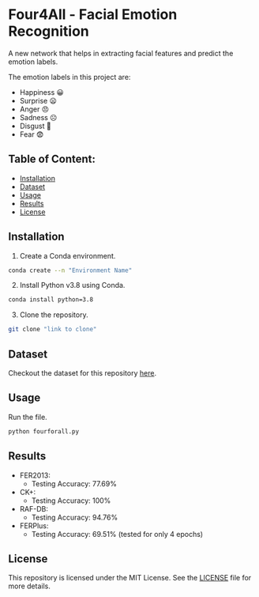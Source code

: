 # Four4All - Facial Emotion Recognition

A new network that helps in extracting facial features and predict the emotion labels.

The emotion labels in this project are:
 - Happiness 😀
 - Surprise 😦
 - Anger 😠
 - Sadness ☹️
 - Disgust 🤢
 - Fear 😨


## Table of Content:

 - [Installation](#installation)
 - [Dataset](#dataset)
 - [Usage](#usage)
 - [Results](#results)
 - [License](#license)


## Installation

1. Create a Conda environment.
```bash
conda create --n "Environment Name"
```

2. Install Python v3.8 using Conda.
```bash
conda install python=3.8
```

3. Clone the repository.
```bash
git clone "link to clone"
```

## Dataset

Checkout the dataset for this repository [here](https://github.com/ArnabKumarRoy02/data/tree/e48496150560e3fc28c8977b121edc2f639dd1b6).

## Usage

Run the file.
```bash
python fourforall.py
```

## Results

 - FER2013:
   - Testing Accuracy: 77.69%
 - CK+:
   - Testing Accuracy: 100% 
 - RAF-DB:
   - Testing Accuracy: 94.76%
 - FERPlus:
   - Testing Accuracy: 69.51% (tested for only 4 epochs)

## License

This repository is licensed under the MIT License. See the [LICENSE](LICENSE) file for more details.
